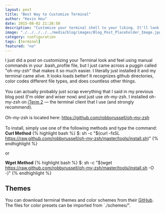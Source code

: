 ```yaml
---
layout: post
title: "Best Way to Customize Terminal"
author: "Kevin Hou"
date: 2015-08-02 21:28:50
description: "Customize your terminal shell to your liking. It'll look really cool."
image: "./../../../../media/blog/images/Blog_Post_Placeholder_Image.jpg"
category: configuration
tags: [terminal]
featured: "no"
---
```

I just did a post on customizing your Terminal look and feel using manual commands in your .bash_profile file, but I just came across a puggin called "oh-my-zsh" that makes it so much easier. I literally just installed it and my terminal came alive. It looks loads better! It recognizes github directories, color codes different file types, and does countless other things.
<br />
<br />
You can actually probably just scrap everything that I said in my previous blog post (I'm older and wiser now) and just use oh-my-zsh. I installed oh-my-zsh on <a href="https://www.iterm2.com/">iTerm 2</a> — the terminal client that I use (and strongly recommend).
<br />
<br />
Oh-my-zsh is located here: <a href="https://github.com/robbyrussell/oh-my-zsh">https://github.com/robbyrussell/oh-my-zsh</a>
<br />
<br />
To install, simply use one of the following methods and type the command:
<b>Curl Method</b>
{% highlight bash %}
$: sh -c "$(curl -fsSL https://raw.github.com/robbyrussell/oh-my-zsh/master/tools/install.sh)"
{% endhighlight %}

or

<b>Wget Method</b>
{% highlight bash %}
$: sh -c "$(wget https://raw.github.com/robbyrussell/oh-my-zsh/master/tools/install.sh -O -)"
{% endhighlight %}

## Themes
You can download terminal themes and color schemes from their [GitHub](https://github.com/mbadolato/iTerm2-Color-Schemes). The files for color presets can be imported from `./schemes/".
